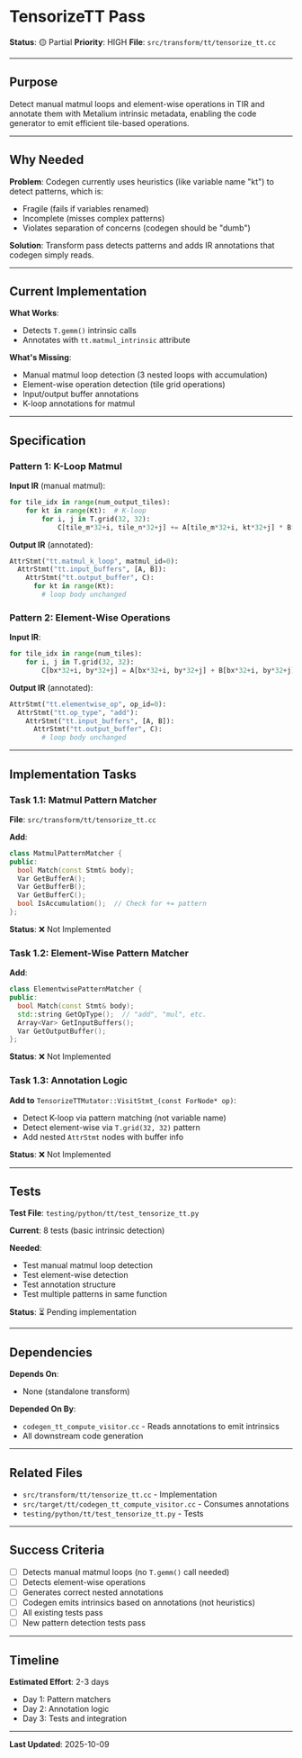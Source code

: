 # TensorizeTT Pass

**Status**: 🟡 Partial
**Priority**: HIGH
**File**: `src/transform/tt/tensorize_tt.cc`

---

## Purpose

Detect manual matmul loops and element-wise operations in TIR and annotate them with Metalium intrinsic metadata, enabling the code generator to emit efficient tile-based operations.

---

## Why Needed

**Problem**: Codegen currently uses heuristics (like variable name "kt") to detect patterns, which is:
- Fragile (fails if variables renamed)
- Incomplete (misses complex patterns)
- Violates separation of concerns (codegen should be "dumb")

**Solution**: Transform pass detects patterns and adds IR annotations that codegen simply reads.

---

## Current Implementation

**What Works**:
- Detects `T.gemm()` intrinsic calls
- Annotates with `tt.matmul_intrinsic` attribute

**What's Missing**:
- Manual matmul loop detection (3 nested loops with accumulation)
- Element-wise operation detection (tile grid operations)
- Input/output buffer annotations
- K-loop annotations for matmul

---

## Specification

### Pattern 1: K-Loop Matmul

**Input IR** (manual matmul):
```python
for tile_idx in range(num_output_tiles):
    for kt in range(Kt):  # K-loop
        for i, j in T.grid(32, 32):
            C[tile_m*32+i, tile_n*32+j] += A[tile_m*32+i, kt*32+j] * B[kt*32+i, tile_n*32+j]
```

**Output IR** (annotated):
```python
AttrStmt("tt.matmul_k_loop", matmul_id=0):
  AttrStmt("tt.input_buffers", [A, B]):
    AttrStmt("tt.output_buffer", C):
      for kt in range(Kt):
        # loop body unchanged
```

### Pattern 2: Element-Wise Operations

**Input IR**:
```python
for tile_idx in range(num_tiles):
    for i, j in T.grid(32, 32):
        C[bx*32+i, by*32+j] = A[bx*32+i, by*32+j] + B[bx*32+i, by*32+j]
```

**Output IR** (annotated):
```python
AttrStmt("tt.elementwise_op", op_id=0):
  AttrStmt("tt.op_type", "add"):
    AttrStmt("tt.input_buffers", [A, B]):
      AttrStmt("tt.output_buffer", C):
        # loop body unchanged
```

---

## Implementation Tasks

### Task 1.1: Matmul Pattern Matcher

**File**: `src/transform/tt/tensorize_tt.cc`

**Add**:
```cpp
class MatmulPatternMatcher {
public:
  bool Match(const Stmt& body);
  Var GetBufferA();
  Var GetBufferB();
  Var GetBufferC();
  bool IsAccumulation();  // Check for += pattern
};
```

**Status**: ❌ Not Implemented

### Task 1.2: Element-Wise Pattern Matcher

**Add**:
```cpp
class ElementwisePatternMatcher {
public:
  bool Match(const Stmt& body);
  std::string GetOpType();  // "add", "mul", etc.
  Array<Var> GetInputBuffers();
  Var GetOutputBuffer();
};
```

**Status**: ❌ Not Implemented

### Task 1.3: Annotation Logic

**Add to** `TensorizeTTMutator::VisitStmt_(const ForNode* op)`:
- Detect K-loop via pattern matching (not variable name)
- Detect element-wise via `T.grid(32, 32)` pattern
- Add nested `AttrStmt` nodes with buffer info

**Status**: ❌ Not Implemented

---

## Tests

**Test File**: `testing/python/tt/test_tensorize_tt.py`

**Current**: 8 tests (basic intrinsic detection)

**Needed**:
- Test manual matmul loop detection
- Test element-wise detection
- Test annotation structure
- Test multiple patterns in same function

**Status**: ⏳ Pending implementation

---

## Dependencies

**Depends On**:
- None (standalone transform)

**Depended On By**:
- `codegen_tt_compute_visitor.cc` - Reads annotations to emit intrinsics
- All downstream code generation

---

## Related Files

- `src/transform/tt/tensorize_tt.cc` - Implementation
- `src/target/tt/codegen_tt_compute_visitor.cc` - Consumes annotations
- `testing/python/tt/test_tensorize_tt.py` - Tests

---

## Success Criteria

- [ ] Detects manual matmul loops (no `T.gemm()` call needed)
- [ ] Detects element-wise operations
- [ ] Generates correct nested annotations
- [ ] Codegen emits intrinsics based on annotations (not heuristics)
- [ ] All existing tests pass
- [ ] New pattern detection tests pass

---

## Timeline

**Estimated Effort**: 2-3 days
- Day 1: Pattern matchers
- Day 2: Annotation logic
- Day 3: Tests and integration

---

**Last Updated**: 2025-10-09
